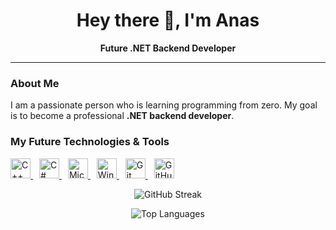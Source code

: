 <h1 align="center">Hey there 👋, I'm Anas</h1>
<p align="center">
  <strong>Future .NET Backend Developer </strong>
</p>

---

### About Me

I am a passionate person who is learning programming from zero. My goal is to become a professional **.NET backend developer**.


###  My Future Technologies & Tools

<p align="left">
  <a href="https://cplusplus.com" target="_blank" rel="noopener noreferrer" style="margin-right:10px;">
    <img src="https://cdn.jsdelivr.net/gh/devicons/devicon/icons/cplusplus/cplusplus-original.svg" alt="C++" width="32" height="32" />
  </a>
  <a href="https://learn.microsoft.com/en-us/dotnet/csharp/" target="_blank" rel="noopener noreferrer" style="margin-right:10px;">
    <img src="https://cdn.jsdelivr.net/gh/devicons/devicon/icons/csharp/csharp-original.svg" alt="C#" width="32" height="32" />
  </a>
  <a href="https://learn.microsoft.com/en-us/sql/sql-server/" target="_blank" rel="noopener noreferrer" style="margin-right:10px;">
    <img src="https://cdn.jsdelivr.net/gh/devicons/devicon/icons/microsoftsqlserver/microsoftsqlserver-plain.svg" alt="Microsoft SQL Server" width="32" height="32" />
  </a>
  <a href="https://developer.microsoft.com/en-us/windows/" target="_blank" rel="noopener noreferrer" style="margin-right:10px;">
    <img src="https://cdn.jsdelivr.net/gh/devicons/devicon/icons/windows8/windows8-original.svg" alt="Windows" width="32" height="32" />
  </a>
  <a href="https://git-scm.com/" target="_blank" rel="noopener noreferrer" style="margin-right:10px;">
    <img src="https://cdn.jsdelivr.net/gh/devicons/devicon/icons/git/git-original.svg" alt="Git" width="32" height="32" />
  </a>
  <a href="https://github.com/" target="_blank" rel="noopener noreferrer" style="margin-right:10px;">
  <img src="https://cdn.simpleicons.org/github/FFFFFF" alt="GitHub" width="32" height="32" />
</a>
</p>


<p align="center">
  <img src="https://streak-stats.demolab.com/?user=anaschetoui&theme=tokyonight&hide_border=true" alt="GitHub Streak" />
</p>

<p align="center">
  <img src="https://github-readme-stats.vercel.app/api/top-langs/?username=anaschetoui&layout=compact&theme=tokyonight" alt="Top Languages" />
</p>
